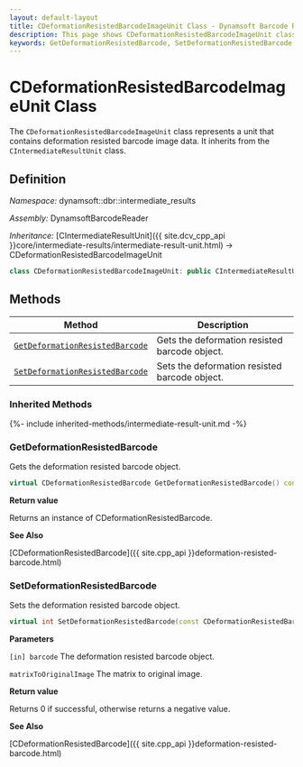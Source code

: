 ```yaml
---
layout: default-layout
title: CDeformationResistedBarcodeImageUnit Class - Dynamsoft Barcode Reader C++ Edition API Reference
description: This page shows CDeformationResistedBarcodeImageUnit class definition of Dynamsoft Barcode Reader SDK C++ Edition.
keywords: GetDeformationResistedBarcode, SetDeformationResistedBarcode, CDeformationResistedBarcodeImageUnit, api reference
---
```

# CDeformationResistedBarcodeImageUnit Class

The `CDeformationResistedBarcodeImageUnit` class represents a unit that contains deformation resisted barcode image data. It inherits from the `CIntermediateResultUnit` class.

## Definition

*Namespace:* dynamsoft::dbr::intermediate_results

*Assembly:* DynamsoftBarcodeReader

*Inheritance:* [CIntermediateResultUnit]({{ site.dcv_cpp_api }}core/intermediate-results/intermediate-result-unit.html) -> CDeformationResistedBarcodeImageUnit

```cpp
class CDeformationResistedBarcodeImageUnit: public CIntermediateResultUnit
```

## Methods

| Method                            | Description |
|-----------------------------------|-------------|
| [`GetDeformationResistedBarcode`](#getdeformationresistedbarcode) | Gets the deformation resisted barcode object.|
| [`SetDeformationResistedBarcode`](#setdeformationresistedbarcode) | Sets the deformation resisted barcode object.|

### Inherited Methods

{%- include inherited-methods/intermediate-result-unit.md -%}

### GetDeformationResistedBarcode

Gets the deformation resisted barcode object.

```cpp
virtual CDeformationResistedBarcode GetDeformationResistedBarcode() const = 0;
```

**Return value**

Returns an instance of CDeformationResistedBarcode.

**See Also**

[CDeformationResistedBarcode]({{ site.cpp_api }}deformation-resisted-barcode.html)

### SetDeformationResistedBarcode

Sets the deformation resisted barcode object.

```cpp
virtual int SetDeformationResistedBarcode(const CDeformationResistedBarcode& barcode, const double matrixToOriginalImage[9] = IDENTITY_MATRIX) = 0;
```

**Parameters**

`[in] barcode` The deformation resisted barcode object.

`matrixToOriginalImage` The matrix to original image.

**Return value**

Returns 0 if successful, otherwise returns a negative value.

**See Also**

[CDeformationResistedBarcode]({{ site.cpp_api }}deformation-resisted-barcode.html)
